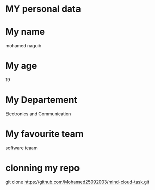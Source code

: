 # MY personal data 


# My name
mohamed naguib
# My age
19
# My Departement
Electronics and Communication
# My favourite team 
software teaam
# clonning my repo
git clone https://github.com/Mohamed25092003/mind-cloud-task.git
